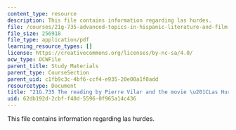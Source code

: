 ```yaml
---
content_type: resource
description: This file contains information regarding las hurdes.
file: /courses/21g-735-advanced-topics-in-hispanic-literature-and-film-the-films-of-luis-bunuel-fall-2013/62db192d2cbff40d55960f965a14c436_MIT21G_735F13_study_LasHu.pdf
file_size: 256918
file_type: application/pdf
learning_resource_types: []
license: https://creativecommons.org/licenses/by-nc-sa/4.0/
ocw_type: OCWFile
parent_title: Study Materials
parent_type: CourseSection
parent_uid: c1fb9c3c-4bf6-ccf4-e935-20e00a1f8add
resourcetype: Document
title: "21G.735 The reading by Pierre Vilar and the movie \u201CLas Hurdes\u201D"
uid: 62db192d-2cbf-f40d-5596-0f965a14c436
---
```

This file contains information regarding las hurdes.